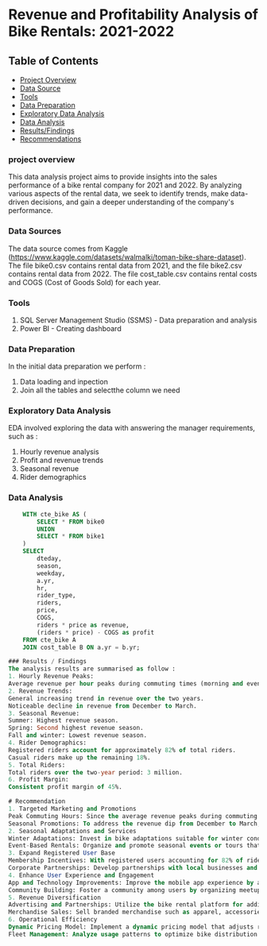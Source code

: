 # Revenue and Profitability Analysis of Bike Rentals: 2021-2022

## Table of Contents
- [Project Overview](#project-overview)
- [Data Source](#data-source)
- [Tools](#tools)
- [Data Preparation](#data-preparation)
- [Exploratory Data Analysis](#exploratory-data-analysis)
- [Data Analysis](#data-analysis)
- [Results/Findings](#resultsfindings)
- [Recommendations](#recommendations)
  
### project overview
This data analysis project aims to provide insights into the sales performance of a bike rental company for 2021 and 2022. By analyzing various aspects of the rental data, we seek to identify trends, make data-driven decisions, and gain a deeper understanding of the company's performance. 

### Data Sources 
The data source comes from Kaggle (https://www.kaggle.com/datasets/walmalki/toman-bike-share-dataset). The file bike0.csv contains rental data from 2021, and the file bike2.csv contains rental data from 2022. The file cost_table.csv contains rental costs and COGS (Cost of Goods Sold) for each year.

### Tools
1. SQL Server Management Studio (SSMS) - Data preparation and analysis
2. Power BI - Creating dashboard

### Data Preparation
In the initial data preparation we perform :
1. Data loading and inpection
2. Join all the tables and selectthe column we need

### Exploratory Data Analysis
EDA involved exploring the data with answering the manager requirements, such as :
1. Hourly revenue analysis
2. Profit and revenue trends
3. Seasonal revenue
4. Rider demographics

### Data Analysis
```sql
    WITH cte_bike AS (
        SELECT * FROM bike0
        UNION
        SELECT * FROM bike1
    )
    SELECT 
        dteday,
        season,
        weekday,
        a.yr,
        hr,
        rider_type,
        riders,
        price,
        COGS,
        riders * price as revenue,
        (riders * price) - COGS as profit
    FROM cte_bike A
    JOIN cost_table B ON a.yr = b.yr;

### Results / Findings
The analysis results are summarised as follow :
1. Hourly Revenue Peaks:
Average revenue per hour peaks during commuting times (morning and evening rush hours).
2. Revenue Trends:
General increasing trend in revenue over the two years.
Noticeable decline in revenue from December to March.
3. Seasonal Revenue:
Summer: Highest revenue season.
Spring: Second highest revenue season.
Fall and winter: Lowest revenue season.
4. Rider Demographics:
Registered riders account for approximately 82% of total riders.
Casual riders make up the remaining 18%.
5. Total Riders:
Total riders over the two-year period: 3 million.
6. Profit Margin:
Consistent profit margin of 45%.

# Recommendation
1. Targeted Marketing and Promotions
Peak Commuting Hours: Since the average revenue peaks during commuting hours, implement targeted marketing campaigns aimed at commuters. Offer special promotions, such as discounted rates or membership benefits, for morning and evening rush hours to further incentivize use during these periods.
Seasonal Promotions: To address the revenue dip from December to March, introduce winter promotions. Offer discounted long-term memberships or bundled deals for the winter season to encourage continued use despite the colder weather. Collaborate with local businesses to provide warm-up spots or complimentary hot beverages for riders.
2. Seasonal Adaptations and Services
Winter Adaptations: Invest in bike adaptations suitable for winter conditions, such as winter tires and heated seats, to make riding more comfortable and safer during the colder months. Additionally, provide safety gear like helmets with built-in lights or reflective gear to ensure rider safety during darker months.
Event-Based Rentals: Organize and promote seasonal events or tours that take advantage of the unique characteristics of each season. For example, offer scenic fall foliage rides, spring bloom tours, or summer evening rides.
3. Expand Registered User Base
Membership Incentives: With registered users accounting for 82% of riders, focus on converting casual riders into registered users. Offer incentives such as loyalty points, discounts on renewals, or exclusive access to new bikes for those who sign up for annual memberships.
Corporate Partnerships: Develop partnerships with local businesses and corporations to offer corporate membership plans. Provide special rates and benefits for companies that encourage their employees to use bike rentals for commuting.
4. Enhance User Experience and Engagement
App and Technology Improvements: Improve the mobile app experience by adding features such as real-time bike availability, route optimization for commuting, and integration with public transport schedules. Introduce gamification elements where users can earn badges or rewards for frequent use.
Community Building: Foster a community among users by organizing meetups, group rides, or social media challenges. This can increase user engagement and loyalty.
5. Revenue Diversification
Advertising and Partnerships: Utilize the bike rental platform for additional revenue streams by partnering with local businesses for advertising opportunities. Bikes and docking stations can serve as advertising spaces.
Merchandise Sales: Sell branded merchandise such as apparel, accessories, and safety gear. Offer these items at rental stations and through the mobile app.
6. Operational Efficiency
Dynamic Pricing Model: Implement a dynamic pricing model that adjusts rates based on demand, weather conditions, and time of day. This can help balance demand and optimize revenue.
Fleet Management: Analyze usage patterns to optimize bike distribution and maintenance schedules. Ensure that bikes are readily available in high-demand areas during peak times and well-maintained to reduce downtime and repair costs.
